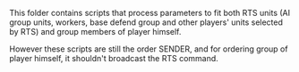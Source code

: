This folder contains scripts that process parameters to fit both RTS units (AI group units, workers, base defend group and other players' units selected by RTS) and group members of player himself.

However these scripts are still the order SENDER, and for ordering group of player himself, it shouldn't broadcast the RTS command.